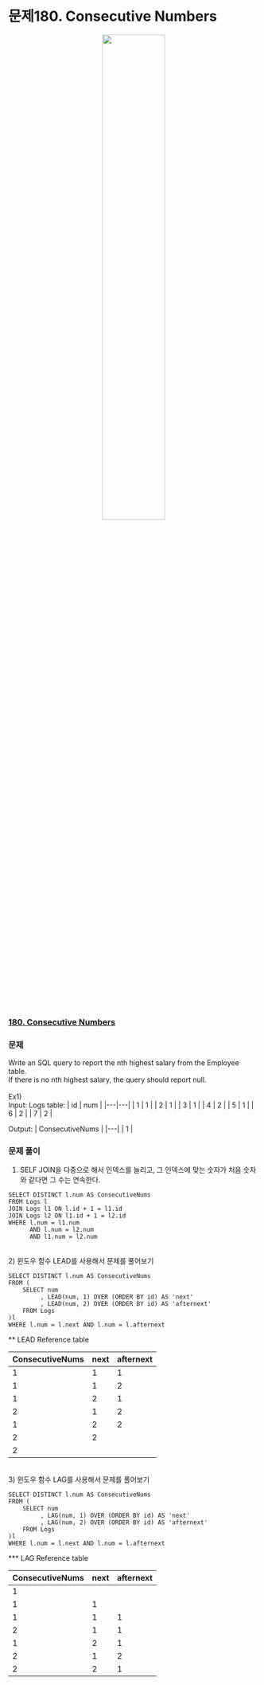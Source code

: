 # 문제180. Consecutive Numbers
<center><img src="https://upload.wikimedia.org/wikipedia/commons/thumb/0/0a/LeetCode_Logo_black_with_text.svg/458px-LeetCode_Logo_black_with_text.svg.png?20200122084501" width="50%" height="50%"></center>

### [180. Consecutive Numbers](https://leetcode.com/problems/consecutive-numbers/description/)

### 문제
Write an SQL query to report the nth highest salary from the Employee table. <br>
If there is no nth highest salary, the query should report null.<br>
<br>
Ex1)<br>
Input: 
Logs table:
| id | num |
|---|---|
| 1  | 1 |
| 2  | 1 |
| 3  | 1 |
| 4  | 2 |
| 5  | 1 |
| 6  | 2 |
| 7  | 2 |

Output: 
| ConsecutiveNums |
|---|
| 1 |



### 문제 풀이
1) SELF JOIN을 다중으로 해서 인덱스를 늘리고, 그 인덱스에 맞는 숫자가 처음 숫자와 같다면 그 수는 연속한다.
```Mysql
SELECT DISTINCT l.num AS ConsecutiveNums
FROM Logs l
JOIN Logs l1 ON l.id + 1 = l1.id
JOIN Logs l2 ON l1.id + 1 = l2.id
WHERE l.num = l1.num 
      AND l.num = l2.num 
      AND l1.num = l2.num
```


<br>
2) 윈도우 함수 LEAD를 사용해서 문제를 풀어보기

```Mysql
SELECT DISTINCT l.num AS ConsecutiveNums
FROM (
    SELECT num
         , LEAD(num, 1) OVER (ORDER BY id) AS 'next'
         , LEAD(num, 2) OVER (ORDER BY id) AS 'afternext'
    FROM Logs
)l
WHERE l.num = l.next AND l.num = l.afternext
```

** LEAD Reference table

| ConsecutiveNums | next | afternext |
|---|---|---|
| 1 | 1    | 1         |
| 1 | 1    | 2         |
| 1 | 2    | 1         |
| 2 | 1    | 2         |
| 1 | 2    | 2         |
| 2 | 2    |           |
| 2 |      |           |

<br>
3) 윈도우 함수 LAG를 사용해서 문제를 풀어보기

```Mysql
SELECT DISTINCT l.num AS ConsecutiveNums
FROM (
    SELECT num
         , LAG(num, 1) OVER (ORDER BY id) AS 'next'
         , LAG(num, 2) OVER (ORDER BY id) AS 'afternext'
    FROM Logs
)l
WHERE l.num = l.next AND l.num = l.afternext
```

*** LAG Reference table

| ConsecutiveNums | next | afternext |
|---|---|---|
| 1               |      |           |
| 1               | 1    |           |
| 1               | 1    | 1         |
| 2               | 1    | 1         |
| 1               | 2    | 1         |
| 2               | 1    | 2         |
| 2               | 2    | 1         |
